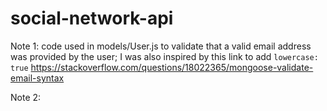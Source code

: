 # social-network-api

Note 1: code used in models/User.js to validate that a valid email address was provided by the user; I was also inspired by this link to add `lowercase: true`
https://stackoverflow.com/questions/18022365/mongoose-validate-email-syntax

Note 2:
